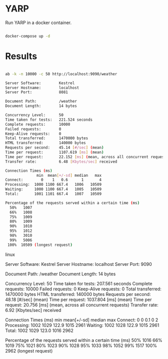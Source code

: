 # YARP

Run YARP in a docker container.

```bash

docker-compose up -d

```

# Results

```bash

ab -k -n 10000 -c 50 http://localhost:9090/weather

Server Software:        Kestrel
Server Hostname:        localhost
Server Port:            8081

Document Path:          /weather
Document Length:        14 bytes

Concurrency Level:      50
Time taken for tests:   221.524 seconds
Complete requests:      10000
Failed requests:        0
Keep-Alive requests:    0
Total transferred:      1470000 bytes
HTML transferred:       140000 bytes
Requests per second:    45.14 [#/sec] (mean)
Time per request:       1107.619 [ms] (mean)
Time per request:       22.152 [ms] (mean, across all concurrent requests)
Transfer rate:          6.48 [Kbytes/sec] received

Connection Times (ms)
              min  mean[+/-sd] median   max
Connect:        0    1   0.6      1       4
Processing:  1000 1100 667.4   1006   10509
Waiting:     1000 1100 667.4   1005   10509
Total:       1001 1101 667.4   1007   10509

Percentage of the requests served within a certain time (ms)
  50%   1007
  66%   1008
  75%   1009
  80%   1009
  90%   1010
  95%   1012
  98%   3010
  99%   5006
 100%  10509 (longest request)

```

linux

Server Software:        Kestrel
Server Hostname:        localhost
Server Port:            9090

Document Path:          /weather
Document Length:        14 bytes

Concurrency Level:      50
Time taken for tests:   207.561 seconds
Complete requests:      10000
Failed requests:        0
Keep-Alive requests:    0
Total transferred:      1470000 bytes
HTML transferred:       140000 bytes
Requests per second:    48.18 [#/sec] (mean)
Time per request:       1037.804 [ms] (mean)
Time per request:       20.756 [ms] (mean, across all concurrent requests)
Transfer rate:          6.92 [Kbytes/sec] received

Connection Times (ms)
              min  mean[+/-sd] median   max
Connect:        0    0   0.1      0       2
Processing:  1002 1029 122.9   1015    2961
Waiting:     1002 1028 122.9   1015    2961
Total:       1002 1029 123.0   1016    2962

Percentage of the requests served within a certain time (ms)
  50%   1016
  66%   1019
  75%   1021
  80%   1023
  90%   1028
  95%   1033
  98%   1052
  99%   1517
 100%   2962 (longest request)